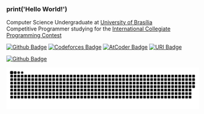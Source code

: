 ### print('Hello World!')

Computer Science Undergraduate at [University of Brasília](https://www.unb.br/)  
Competitive Programmer studying for the [International Collegiate Programming Contest](https://icpc.global/)

[![Github Badge](https://img.shields.io/github/followers/tilnoene?label=Follow&style=social)](https://github.com/tilnoene/)
[![Codeforces Badge](https://cp-logo.vercel.app/codeforces/tilnoene)](https://codeforces.com/profile/tilnoene)
[![AtCoder Badge](https://cp-logo.vercel.app/atcoder/tilnoene)](https://atcoder.jp/users/tilnoene)
[![URI Badge](https://cp-logo.vercel.app/uri/440377?link=https://www.urionlinejudge.com.br/judge/pt/profile/440377)](https://www.urionlinejudge.com.br/judge/pt/profile/440377)

[![Github Badge](https://img.shields.io/badge/LinkedIn-0077B5?style=for-the-badge&logo=linkedin&logoColor=white)](https://www.linkedin.com/in/victor-manuel-brito-santos/)

![Snake animation](https://github.com/tilnoene/tilnoene/blob/output/github-contribution-grid-snake.svg)
